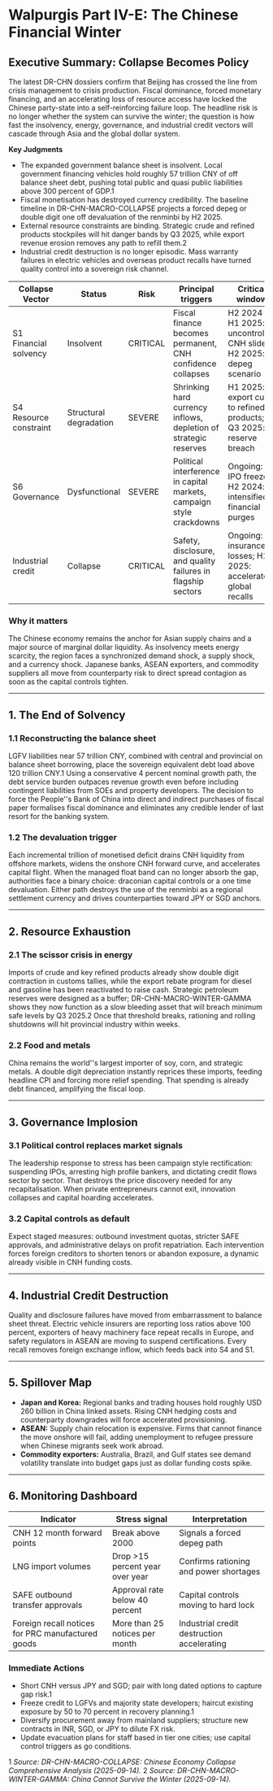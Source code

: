 # Walpurgis Part IV-E: The Chinese Financial Winter

## Executive Summary: Collapse Becomes Policy

The latest DR-CHN dossiers confirm that Beijing has crossed the line from crisis management to crisis production. Fiscal dominance, forced monetary financing, and an accelerating loss of resource access have locked the Chinese party-state into a self-reinforcing failure loop. The headline risk is no longer whether the system can survive the winter; the question is how fast the insolvency, energy, governance, and industrial credit vectors will cascade through Asia and the global dollar system.

**Key Judgments**
- The expanded government balance sheet is insolvent. Local government financing vehicles hold roughly 57 trillion CNY of off balance sheet debt, pushing total public and quasi public liabilities above 300 percent of GDP.1
- Fiscal monetisation has destroyed currency credibility. The baseline timeline in DR-CHN-MACRO-COLLAPSE projects a forced depeg or double digit one off devaluation of the renminbi by H2 2025.
- External resource constraints are binding. Strategic crude and refined products stockpiles will hit danger bands by Q3 2025, while export revenue erosion removes any path to refill them.2
- Industrial credit destruction is no longer episodic. Mass warranty failures in electric vehicles and overseas product recalls have turned quality control into a sovereign risk channel.

| Collapse Vector | Status | Risk | Principal triggers | Critical window |
| --- | --- | --- | --- | --- |
| S1 Financial solvency | Insolvent | CRITICAL | Fiscal finance becomes permanent, CNH confidence collapses | H2 2024 to H1 2025: uncontrolled CNH slide; H2 2025: depeg scenario |
| S4 Resource constraint | Structural degradation | SEVERE | Shrinking hard currency inflows, depletion of strategic reserves | H1 2025: export cuts to refined products; Q3 2025: reserve breach |
| S6 Governance | Dysfunctional | SEVERE | Political interference in capital markets, campaign style crackdowns | Ongoing: IPO freeze; H2 2024: intensified financial purges |
| Industrial credit | Collapse | CRITICAL | Safety, disclosure, and quality failures in flagship sectors | Ongoing: EV insurance losses; H1 2025: accelerated global recalls |

### Why it matters

The Chinese economy remains the anchor for Asian supply chains and a major source of marginal dollar liquidity. As insolvency meets energy scarcity, the region faces a synchronized demand shock, a supply shock, and a currency shock. Japanese banks, ASEAN exporters, and commodity suppliers all move from counterparty risk to direct spread contagion as soon as the capital controls tighten.

---

## 1. The End of Solvency

### 1.1 Reconstructing the balance sheet
LGFV liabilities near 57 trillion CNY, combined with central and provincial on balance sheet borrowing, place the sovereign equivalent debt load above 120 trillion CNY.1 Using a conservative 4 percent nominal growth path, the debt service burden outpaces revenue growth even before including contingent liabilities from SOEs and property developers. The decision to force the People''s Bank of China into direct and indirect purchases of fiscal paper formalises fiscal dominance and eliminates any credible lender of last resort for the banking system.

### 1.2 The devaluation trigger
Each incremental trillion of monetised deficit drains CNH liquidity from offshore markets, widens the onshore CNH forward curve, and accelerates capital flight. When the managed float band can no longer absorb the gap, authorities face a binary choice: draconian capital controls or a one time devaluation. Either path destroys the use of the renminbi as a regional settlement currency and drives counterparties toward JPY or SGD anchors.

---

## 2. Resource Exhaustion

### 2.1 The scissor crisis in energy
Imports of crude and key refined products already show double digit contraction in customs tallies, while the export rebate program for diesel and gasoline has been reactivated to raise cash. Strategic petroleum reserves were designed as a buffer; DR-CHN-MACRO-WINTER-GAMMA shows they now function as a slow bleeding asset that will breach minimum safe levels by Q3 2025.2 Once that threshold breaks, rationing and rolling shutdowns will hit provincial industry within weeks.

### 2.2 Food and metals
China remains the world''s largest importer of soy, corn, and strategic metals. A double digit depreciation instantly reprices these imports, feeding headline CPI and forcing more relief spending. That spending is already debt financed, amplifying the fiscal loop.

---

## 3. Governance Implosion

### 3.1 Political control replaces market signals
The leadership response to stress has been campaign style rectification: suspending IPOs, arresting high profile bankers, and dictating credit flows sector by sector. That destroys the price discovery needed for any recapitalisation. When private entrepreneurs cannot exit, innovation collapses and capital hoarding accelerates.

### 3.2 Capital controls as default
Expect staged measures: outbound investment quotas, stricter SAFE approvals, and administrative delays on profit repatriation. Each intervention forces foreign creditors to shorten tenors or abandon exposure, a dynamic already visible in CNH funding costs.

---

## 4. Industrial Credit Destruction

Quality and disclosure failures have moved from embarrassment to balance sheet threat. Electric vehicle insurers are reporting loss ratios above 100 percent, exporters of heavy machinery face repeat recalls in Europe, and safety regulators in ASEAN are moving to suspend certifications. Every recall removes foreign exchange inflow, which feeds back into S4 and S1.

---

## 5. Spillover Map

- **Japan and Korea:** Regional banks and trading houses hold roughly USD 260 billion in China linked assets. Rising CNH hedging costs and counterparty downgrades will force accelerated provisioning.
- **ASEAN:** Supply chain relocation is expensive. Firms that cannot finance the move onshore will fail, adding unemployment to refugee pressure when Chinese migrants seek work abroad.
- **Commodity exporters:** Australia, Brazil, and Gulf states see demand volatility translate into budget gaps just as dollar funding costs spike.

---

## 6. Monitoring Dashboard

| Indicator | Stress signal | Interpretation |
| --- | --- | --- |
| CNH 12 month forward points | Break above 2000 | Signals a forced depeg path |
| LNG import volumes | Drop >15 percent year over year | Confirms rationing and power shortages |
| SAFE outbound transfer approvals | Approval rate below 40 percent | Capital controls moving to hard lock |
| Foreign recall notices for PRC manufactured goods | More than 25 notices per month | Industrial credit destruction accelerating |

### Immediate Actions
- Short CNH versus JPY and SGD; pair with long dated options to capture gap risk.1
- Freeze credit to LGFVs and majority state developers; haircut existing exposure by 50 to 70 percent in recovery planning.1
- Diversify procurement away from mainland suppliers; structure new contracts in INR, SGD, or JPY to dilute FX risk.
- Update evacuation plans for staff based in tier one cities; use capital control triggers as go conditions.

1 _Source: DR-CHN-MACRO-COLLAPSE: Chinese Economy Collapse Comprehensive Analysis (2025-09-14)._ 
2 _Source: DR-CHN-MACRO-WINTER-GAMMA: China Cannot Survive the Winter (2025-09-14)._ 
